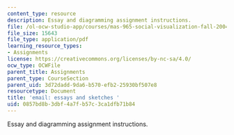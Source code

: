 ```yaml
---
content_type: resource
description: Essay and diagramming assignment instructions.
file: /ol-ocw-studio-app/courses/mas-965-social-visualization-fall-2004/0857bd8b3dbf4a7fb57c3ca1dfb71b84_assn7.pdf
file_size: 15643
file_type: application/pdf
learning_resource_types:
- Assignments
license: https://creativecommons.org/licenses/by-nc-sa/4.0/
ocw_type: OCWFile
parent_title: Assignments
parent_type: CourseSection
parent_uid: 3d72dadd-9da6-b570-efb2-25930bf507e8
resourcetype: Document
title: 'email: essays and sketches '
uid: 0857bd8b-3dbf-4a7f-b57c-3ca1dfb71b84
---
```

Essay and diagramming assignment instructions.